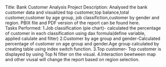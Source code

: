 Title: Bank Customer Analysis
Project Description: Analysed the bank customer data and visualized top customer,top balance,total customer,customer by age group, job classifiction,customer by gender and region. PBIX file and PDF version of the report can be found here.  
Tasks Performed:
1.Job classification (pie chart)- calculated the percentage of customer in each classification using dax formula(define variable, applied calulate and filter)
2.Customer by age group and gender-Calculated percentage of customer on age group and gender.Age group calculated by creating table using index switch function.
3.Top customer- Top customer is displayed by using Top N filter on the visual. 
4.Interaction bewtween map and other viusal will change the report based on region selection.

